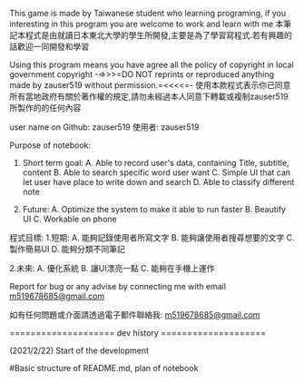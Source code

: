 This game is made by Taiwanese student who learning programing, if you interesting in this program you are welcome to work and learn with me
本筆記本程式是由就讀日本東北大學的學生所開發,主要是為了學習寫程式.若有興趣的話歡迎一同開發和學習

Using this program means you have agree all the policy of copyright in local government
copyright -=>>>=DO NOT reprints or reproduced anything made by zauser519 without permission.=<<<<=-
使用本款程式表示你已同意所有當地政府有關於著作權的規定,請勿未經過本人同意下轉載或複制zauser519所製作的的任何內容

user name on Github: zauser519
使用者: zauser519

Purpose of notebook:
1. Short term goal:
A. Able to record user's data, containing Title, subtitle, content
B. Able to search specific word user want
C. Simple UI that can let user have place to write down and search
D. Able to classify different note

2. Future:
A. Optimize the system to make it able to run faster
B. Beautify UI
C. Workable on phone

程式目標:
1.短期:
A. 能夠記錄使用者所寫文字
B. 能夠讓使用者搜尋想要的文字
C. 製作簡易UI
D. 能夠分類不同筆記

2.未來:
A. 優化系統
B. 讓UI漂亮一點
C. 能夠在手機上運作

Report for bug or any advise by connecting me with email
m519678685@gmail.com

如有任何問題或介面請透過電子郵件聯絡我: m519678685@gmail.com

==================== dev history ====================

(2021/2/22) Start of the development

#Basic structure of README.md, plan of notebook
